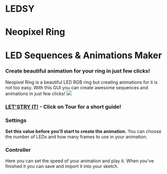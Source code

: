 # LEDSY
# Neopixel Ring
# LED Sequences & Animations Maker
### Create beautiful animation for your ring in just few clicks!
Neopixel Ring is a beautiful LED RGB ring but creating animations for it is not too easy.
With this GUI you can create awesome sequences and animations in just few clicks!
![](http://i.imgur.com/FIopbi6.gif)
### [LET'STRY IT!](http://makebit.github.io/Neopixel-Ring-LED-Sequences-and-Animations-Maker/ledsy.html) - Click on Tour for a short guide!

### Settings
**Set this value before you'll start to create the animation.** You can choose the number of LEDs and how many frames to use in your animation.

### Controller
Here you can set the speed of your animation and play it. When you've finished it you can save and import it into your sketch.